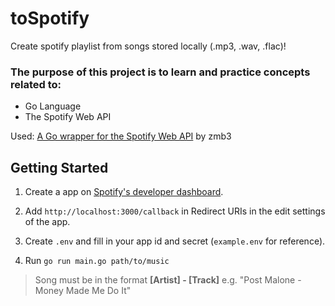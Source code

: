 # toSpotify
Create spotify playlist from songs stored locally (.mp3, .wav, .flac)!

### The purpose of this project is to learn and practice concepts related to:
- Go Language
- The Spotify Web API

Used: [A Go wrapper for the Spotify Web API](https://github.com/zmb3/spotify) by zmb3

## Getting Started

1) Create a app on [Spotify's developer dashboard](https://developer.spotify.com/dashboard/applications).

2) Add `http://localhost:3000/callback` in Redirect URIs in the edit settings of the app.

3) Create `.env` and fill in your app id and secret (`example.env`  for reference).

4) Run  `go run main.go path/to/music`

> Song must be in the format **[Artist] - [Track]** e.g. "Post Malone - Money Made Me Do It"
